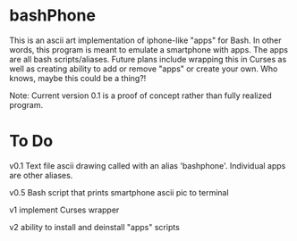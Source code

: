 bashPhone
=========

This is an ascii art implementation of iphone-like "apps" for Bash. In other words, this program is meant to emulate a smartphone with apps. The apps are all bash scripts/aliases. Future plans include wrapping this in Curses as well as creating ability to add or remove "apps" or create your own. Who knows, maybe this could be a thing?!

Note: Current version 0.1 is a proof of concept rather than fully realized program.

To Do
=====
v0.1 Text file ascii drawing called with an alias 'bashphone'. Individual apps are other aliases.

v0.5 Bash script that prints smartphone ascii pic to terminal

v1 implement Curses wrapper

v2 ability to install and deinstall "apps" scripts
